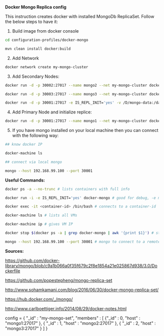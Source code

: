 **Docker Mongo Replica config**

This instruction creates docker with installed MongoDb ReplicaSet. Follow the below steps to have it:

1) Build image from docker console
```sh
cd configuration-profiles/docker-mongo

mvn clean install docker:build
```

2) Add Network
```sh
docker network create my-mongo-cluster
```


3) Add Secondary Nodes:
```sh
docker run -d -p 30002:27017 --name mongo2 --net my-mongo-cluster docker-mongo

docker run -d -p 30003:27017 --name mongo3 --net my-mongo-cluster docker-mongo

docker run -d -p 30001:27017 -e IS_REPL_INIT='yes' -v /D/mongo-data:/data/db --name mongo1 --net my-mongo-cluster docker-mongo 
```

4) Add Primary Node and initialize replice:
```sh
docker run -d -p 30001:27017 --name mongo1 --net my-mongo-cluster docker-mongo < init-replica-script.js
```

5) If you have mongo installed on your local machine then you can connect with the following way:
```sh
## know docker IP

docker-machine ls

## connect via local mongo

mongo --host 192.168.99.100 --port 30001
```



**Useful Commands:**

```sh
docker ps -a --no-trunc # lists containers with full info

docker run -i -e IS_REPL_INIT='yes' docker-mongo # good for debug, -e means environmental variable

docker exec -it <container-id> /bin/bash # connects to a container-id

docker-machine ls # lists all VMs

docker-machine ip # gives VM IP

docker stop $(docker ps -a | grep docker-mongo | awk '{print $1}') # stops all docker-mongo containers

mongo --host 192.168.99.100 --port 30001 # mongo to connect to a remote server
```


**Sources:**

https://github.com/docker-library/mongo/blob/c9a1b066a0f35f679c2f8e1854a21e025867d938/3.0/Dockerfile

https://github.com/popestepheng/mongo-replica-set

http://www.sohamkamani.com/blog/2016/06/30/docker-mongo-replica-set/

https://hub.docker.com/_/mongo/

http://www.carlboettiger.info/2014/08/29/docker-notes.html


























config = { "_id" : "my-mongo-set", "members" : [ {"_id" : 0, "host" : "mongo1:27017" }, { "_id" : 1, "host" : "mongo2:27017" }, { "_id" : 2, "host" : "mongo3:27017" } ] }